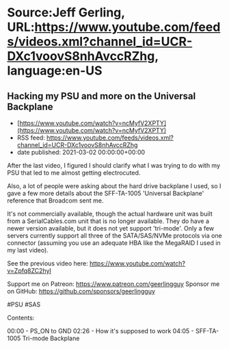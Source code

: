 # Source:Jeff Gerling, URL:https://www.youtube.com/feeds/videos.xml?channel_id=UCR-DXc1voovS8nhAvccRZhg, language:en-US

## Hacking my PSU and more on the Universal Backplane
 - [https://www.youtube.com/watch?v=ncMyfV2XPTY](https://www.youtube.com/watch?v=ncMyfV2XPTY)
 - RSS feed: https://www.youtube.com/feeds/videos.xml?channel_id=UCR-DXc1voovS8nhAvccRZhg
 - date published: 2021-03-02 00:00:00+00:00

After the last video, I figured I should clarify what I was trying to do with my PSU that led to me almost getting electrocuted.

Also, a lot of people were asking about the hard drive backplane I used, so I gave a few more details about the SFF-TA-1005 'Universal Backplane' reference that Broadcom sent me.

It's not commercially available, though the actual hardware unit was built from a SerialCables.com unit that is no longer available. They do have a newer version available, but it does not yet support 'tri-mode'. Only a few servers currently support all three of the SATA/SAS/NVMe protocols via one connector (assuming you use an adequate HBA like the MegaRAID I used in my last video).

See the previous video here: https://www.youtube.com/watch?v=Zpfq8ZC2hyI

Support me on Patreon: https://www.patreon.com/geerlingguy
Sponsor me on GitHub: https://github.com/sponsors/geerlingguy

#PSU #SAS

Contents:

00:00 - PS_ON to GND
02:26 - How it's supposed to work
04:05 - SFF-TA-1005 Tri-mode Backplane

